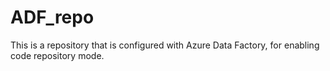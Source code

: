 # ADF_repo
This is a repository that is configured with Azure Data Factory, for enabling code repository mode.
